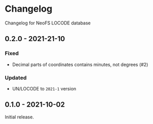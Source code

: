 # Changelog
Changelog for NeoFS LOCODE database

## 0.2.0 - 2021-21-10

### Fixed
- Decimal parts of coordinates contains minutes, not degrees (#2)

### Updated
- UN/LOCODE to `2021-1` version

## 0.1.0 - 2021-10-02

Initial release.
